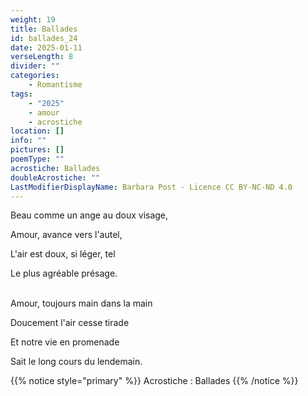```yaml
---
weight: 19
title: Ballades
id: ballades_24
date: 2025-01-11
verseLength: 8
divider: ""
categories:
    - Romantisme
tags:
    - "2025"
    - amour
    - acrostiche
location: []
info: ""
pictures: []
poemType: ""
acrostiche: Ballades
doubleAcrostiche: ""
LastModifierDisplayName: Barbara Post - Licence CC BY-NC-ND 4.0
---
```

Beau comme un ange au doux visage,

Amour, avance vers l'autel,

L'air est doux, si léger, tel

Le plus agréable présage.

 \
Amour, toujours main dans la main

Doucement l'air cesse tirade

Et notre vie en promenade

Sait le long cours du lendemain.

<!-- FM:Snippet:Start data:{"id":"_simpleNotice","fields":[{"name":"content","value":"Acrostiche : Ballades"}]} -->
{{% notice style="primary" %}}
Acrostiche : Ballades
{{% /notice %}}
<!-- FM:Snippet:End -->
